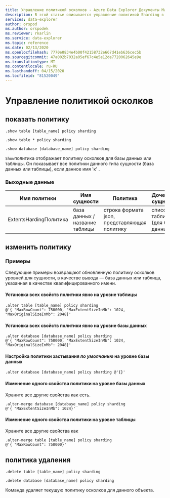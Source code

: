 ```yaml
---
title: Управление политикой осколков - Azure Data Explorer Документы Майкрософт
description: В этой статье описывается управление политикой Sharding в Azure Data Explorer.
services: data-explorer
author: orspod
ms.author: orspodek
ms.reviewer: rkarlin
ms.service: data-explorer
ms.topic: reference
ms.date: 02/13/2020
ms.openlocfilehash: 7770e0834e4b00f42158732e667d41eb636cec5b
ms.sourcegitcommit: 47a002b7032a05ef67c4e5e12de7720062645e9e
ms.translationtype: MT
ms.contentlocale: ru-RU
ms.lasthandoff: 04/15/2020
ms.locfileid: "81520049"
---
```

# <a name="sharding-policy-management"></a>Управление политикой осколков

## <a name="show-policy"></a>показать политику

```kusto
.show table [table_name] policy sharding

.show table * policy sharding

.show database [database_name] policy sharding
```

`Show`политика отображает политику осколков для базы данных или таблицы. Он показывает все политики данного типа сущности (база данных или таблицы), если данное имя 'к' .

### <a name="output"></a>Выходные данные

|Имя политики | Имя сущности | Политика | Дочерние сущности | Тип сущности
|---|---|---|---|---
|ExtentsHardingПолитика | база данных / название таблицы | строка формата json, представляющая политику | список таблиц (для базы данных)|база данных / таблица

## <a name="alter-policy"></a>изменить политику

### <a name="examples"></a>Примеры

Следующие примеры возвращают обновленную политику осколков уровней для сущности, в качестве вывода — база данных или таблица, указанная в качестве квалифицированного имени.

#### <a name="setting-all-properties-of-the-policy-explicitly-at-table-level"></a>Установка всех свойств политики явно на уровне таблицы

```kusto
.alter table [table_name] policy sharding 
@'{ "MaxRowCount": 750000, "MaxExtentSizeInMb": 1024, "MaxOriginalSizeInMb": 2048}'
```

#### <a name="setting-all-properties-of-the-policy-explicitly-at-database-level"></a>Установка всех свойств политики явно на уровне базы данных

```kusto
.alter database [database_name] policy sharding
@'{ "MaxRowCount": 750000, "MaxExtentSizeInMb": 1024, "MaxOriginalSizeInMb": 2048}'
```

#### <a name="setting-the-default-sharding-policy-at-database-level"></a>Настройка политики застывания *по умолчанию* на уровне базы данных

```kusto
.alter database [database_name] policy sharding @'{}'
```

#### <a name="altering-a-single-property-of-the-policy-at-database-level"></a>Изменение одного свойства политики на уровне базы данных 

Храните все другие свойства как есть.

```kusto
.alter-merge database [database_name] policy sharding
@'{ "MaxExtentSizeInMb": 1024}'
```

#### <a name="altering-a-single-property-of-the-policy-at-table-level"></a>Изменение одного свойства политики на уровне таблицы

Храните все другие свойства как

```kusto
.alter-merge table [table_name] policy sharding
@'{ "MaxRowCount": 750000}'
```

## <a name="delete-policy"></a>политика удаления

```kusto
.delete table [table_name] policy sharding

.delete database [database_name] policy sharding
```

Команда удаляет текущую политику осколков для данного объекта.